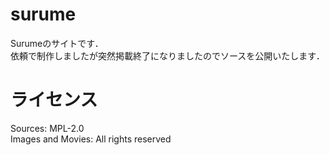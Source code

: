 # surume

Surumeのサイトです．     
依頼で制作しましたが突然掲載終了になりましたのでソースを公開いたします．

# ライセンス

Sources: MPL-2.0    
Images and Movies: All rights reserved
